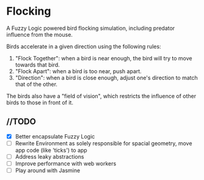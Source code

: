 Flocking
========

A Fuzzy Logic powered bird flocking simulation, including predator influence from the mouse.

Birds accelerate in a given direction using the following rules:

1. "Flock Together": when a bird is near enough, the bird will try to move towards that bird.
2. "Flock Apart": when a bird is too near, push apart.
3. "Direction": when a bird is close enough, adjust one's direction to match that of the other.

The birds also have a "field of vision", which restricts the influence of other birds to those in front of it.

//TODO
------

- [x] Better encapsulate Fuzzy Logic
- [ ] Rewrite Environment as solely responsible for spacial geometry, move app code (like 'ticks') to app 
- [ ] Address leaky abstractions
- [ ] Improve performance with web workers
- [ ] Play around with Jasmine
